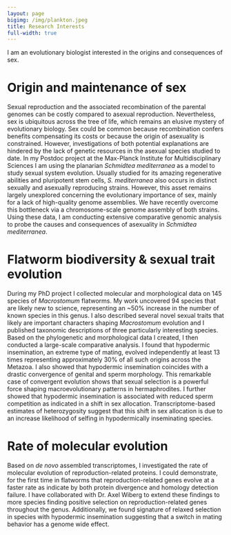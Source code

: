 ```yaml
---
layout: page
bigimg: /img/plankton.jpeg
title: Research Interests
full-width: true
---
```


I am an evolutionary biologist interested in the origins and consequences of sex. 

# Origin and maintenance of sex
Sexual reproduction and the associated recombination of the parental genomes can be costly compared to asexual reproduction. Nevertheless, sex is ubiquitous across the tree of life, which remains an elusive mystery of evolutionary biology. Sex could be common because recombination confers benefits compensating its costs or because the origin of asexuality is constrained. However, investigations of both potential explanations are hindered by the lack of genetic resources in the asexual species studied to date. In my Postdoc project at the Max-Planck Institute for Multidisciplinary Sciences I am using the planarian *Schmidtea mediterranea* as a model to study sexual system evolution. Usually studied for its amazing regenerative abilities and pluripotent stem cells, *S. mediterranea* also occurs in distinct sexually and asexually reproducing strains. However, this asset remains largely unexplored concerning the evolutionary importance of sex, mainly for a lack of high-quality genome assemblies. We have recently overcome this bottleneck via a chromosome-scale genome assembly of both strains. Using these data, I am conducting extensive comparative genomic analysis to probe the causes and consequences of asexuality in *Schmidtea mediterranea*. 

# Flatworm biodiversity & sexual trait evolution
During my PhD project I collected molecular and morphological data on 145 species of *Macrostomum* flatworms. My work uncovered 94 species that are likely new to science, representing an ~50% increase in the number of known species in this genus. I also described several novel sexual traits that likely are important characters shaping *Macrostomum* evolution and I published taxonomic descriptions of three particularly interesting species. Based on the phylogenetic and morphological data I created, I then conducted a large-scale comparative analysis. I found that hypodermic insemination, an extreme type of mating, evolved independently at least 13 times representing approximately 30% of all such origins across the Metazoa. I also showed that hypodermic insemination coincides with a drastic convergence of genital and sperm morphology. This remarkable case of convergent evolution shows that sexual selection is a powerful force shaping macroevolutionary patterns in hermaphrodites. I further showed that hypodermic insemination is associated with reduced sperm competition as indicated in a shift in sex allocation. Transcriptome-based estimates of heterozygosity suggest that this shift in sex allocation is due to an increase likelihood of selfing in hypodermically inseminating species. 

# Rate of molecular evolution 
Based on *de novo* assembled transcriptomes, I investigated the rate of molecular evolution of reproduction-related proteins. I could demonstrate, for the first time in flatworms that reproduction-related genes evolve at a faster rate as indicate by both protein divergence and homology detection failure. I have collaborated with Dr. Axel Wiberg to extend these findings to more species finding positive selection on reproduction-related genes throughout the genus. Additionally, we found signature of relaxed selection in species with hypodermic insemination suggesting that a switch in mating behavior has a genome wide effect.


